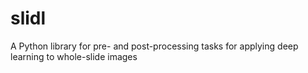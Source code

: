 # slidl
A Python library for pre- and post-processing tasks for applying deep learning to whole-slide images 
